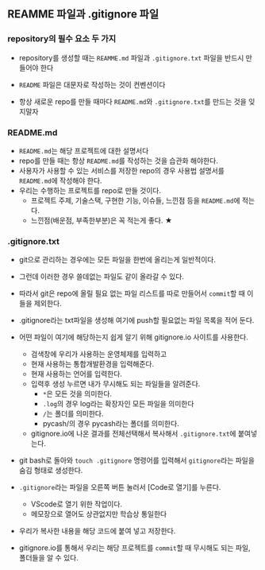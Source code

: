 ## REAMME 파일과 .gitignore 파일



### repository의 필수 요소 두 가지

* repository를 생성할 때는 `REAMME.md` 파일과 `.gitignore.txt` 파일을 반드시 만들어야 한다

* `README` 파일은 대문자로 작성하는 것이 컨벤션이다
* 항상 새로운 repo를 만들 때마다 `README.md`와 `.gitignore.txt`를 만드는 것을 잊지말자



### README.md

* `README.md`는 해당 프로젝트에 대한 설명서다
* repo를 만들 때는 항상 `README.md`를 작성하는 것을 습관화 해야한다.
* 사용자가 사용할 수 있는 서비스를 저장한 repo의 경우 사용법 설명서를 `README.md`에 작성해야 한다.
* 우리는 수행하는 프로젝트를 repo로 만들 것이다. 
  * 프로젝트 주제, 기술스택, 구현한 기능, 이슈들, 느낀점 등을  `README.md`에 적는다.
  * 느낀점(배운점, 부족한부분)은 꼭 적는게 좋다. ★ 



### .gitignore.txt

* git으로 관리하는 경우에는 모든 파일을 한번에 올리는게 일반적이다. 
* 그런데 이러한 경우 쓸데없는 파일도 같이 올라갈 수 있다.
* 따라서 git은 repo에 올릴 필요 없는 파일 리스트를 따로 만들어서 `commit`할 때 이들을 제외한다. 
* .gitignore라는 txt파일을 생성해 여기에 push할 필요없는 파일 목록을 적어 둔다. 
* 어떤 파일이 여기에 해당하는지 쉽게 알기 위해 gitignore.io 사이트를 사용한다.
  * 검색창에 우리가 사용하는 운영체제를 입력하고
  * 현재 사용하는 통합개발환경을 입력해준다.
  * 현재 사용하는 언어를 입력한다.
  * 입력후 생성 누르면 내가 무시해도 되는 파일들을 알려준다.
    * `*`은 모든 것을 의미한다.
    * `.log`의 경우 log라는 확장자인 모든 파일을 의미한다
    * `/`는 폴더를 의미한다.
    * pycash/의 경우 pycash라는 폴더를 의미한다.
  * gitignore.io에 나온 결과를 전체선택해서 복사해서 `.gitignore.txt`에 붙여넣는다.
        

* git bash로 돌아와 `touch .gitignore` 명령어를 입력해서 `gitignore`라는 파일을 숨김 형태로 생성한다.
* `.gitignore`라는 파일을 오른쪽 버튼 눌러서 [Code로 열기]를 누른다. 
  * VScode로 열기 위한 작업이다.
  * 메모장으로 열어도 상관없지만 학습상 통일한다

* 우리가 복사한 내용을 해당 코드에 붙여 넣고 저장한다.

* gitignore.io를 통해서 우리는 해당 프로젝트를 `commit`할 때 무시해도 되는 파일, 폴더들을 알 수 있다.

